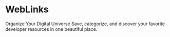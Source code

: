 # WebLinks
Organize Your Digital Universe Save, categorize, and discover your favorite developer resources in one beautiful place.
